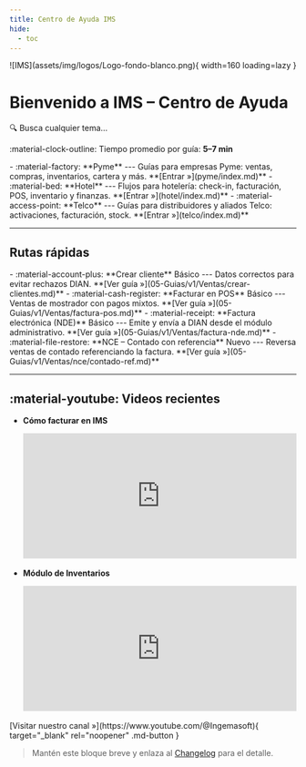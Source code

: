 ```yaml
---
title: Centro de Ayuda IMS
hide:
  - toc
---
```

<div class="hero" markdown>
![IMS](assets/img/logos/Logo-fondo-blanco.png){ width=160 loading=lazy }

# Bienvenido a **IMS – Centro de Ayuda**

<div class="hc-search" role="button" tabindex="0" onclick="IMS.openSearch()" onkeydown="IMS.keyOpen(event)">
  <span class="hc-search__icon">🔍</span>
  <span class="hc-search__placeholder">Busca cualquier tema…</span>
</div>

:material-clock-outline: Tiempo promedio por guía: **5–7 min**

<div class="grid cards" markdown>
-   :material-factory: **Pyme**
    ---
    Guías para empresas Pyme: ventas, compras, inventarios, cartera y más.
    **[Entrar »](pyme/index.md)**
-   :material-bed: **Hotel**
    ---
    Flujos para hotelería: check-in, facturación, POS, inventario y finanzas.
    **[Entrar »](hotel/index.md)**
-   :material-access-point: **Telco**
    ---
    Guías para distribuidores y aliados Telco: activaciones, facturación, stock.
    **[Entrar »](telco/index.md)**
</div>

---
## Rutas rápidas
<div class="grid cards" markdown>
-   :material-account-plus: **Crear cliente** <span class="chip chip--ok">Básico</span>
    ---
    Datos correctos para evitar rechazos DIAN.  
    **[Ver guía »](05-Guias/v1/Ventas/crear-clientes.md)**
-   :material-cash-register: **Facturar en POS** <span class="chip chip--ok">Básico</span>
    ---
    Ventas de mostrador con pagos mixtos.  
    **[Ver guía »](05-Guias/v1/Ventas/factura-pos.md)**
-   :material-receipt: **Factura electrónica (NDE)** <span class="chip chip--ok">Básico</span>
    ---
    Emite y envía a DIAN desde el módulo administrativo.  
    **[Ver guía »](05-Guias/v1/Ventas/factura-nde.md)**
-   :material-file-restore: **NCE – Contado con referencia** <span class="chip chip--new">Nuevo</span>
    ---
    Reversa ventas de contado referenciando la factura.  
    **[Ver guía »](05-Guias/v1/Ventas/nce/contado-ref.md)**
</div>

---
## :material-youtube: Videos recientes

<div class="grid cards" markdown>

-   **Cómo facturar en IMS**
    
    <iframe width="100%" height="220" src="https://www.youtube.com/embed/Mm00AaDx_iA?rel=0" 
    title="IMS Facturación" frameborder="0" allowfullscreen></iframe>

-   **Módulo de Inventarios**
    
    <iframe width="100%" height="220" src="https://www.youtube.com/embed/JmBatB-BHtw?rel=0" 
    title="IMS Inventarios" frameborder="0" allowfullscreen></iframe>

</div>

<p markdown="1" class="btn-center">
  [Visitar nuestro canal »](https://www.youtube.com/@Ingemasoft){ target="_blank" rel="noopener" .md-button }
</p>


> Mantén este bloque breve y enlaza al [Changelog](08-changelog.md) para el detalle.